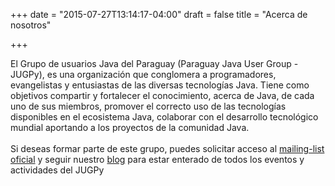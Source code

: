 +++
date = "2015-07-27T13:14:17-04:00"
draft = false
title = "Acerca de nosotros"

+++

El Grupo de usuarios Java del Paraguay (Paraguay Java User Group - JUGPy), es una organización que conglomera a programadores, evangelistas y entusiastas de las diversas tecnologías Java. Tiene como objetivos compartir y fortalecer el conocimiento, acerca de Java, de cada uno de sus miembros, promover el correcto uso de las tecnologías disponibles en el ecosistema Java, colaborar con el desarrollo tecnológico mundial aportando a los proyectos de la comunidad Java.
<br><br>
Si deseas formar parte de este grupo, puedes solicitar acceso al [mailing-list oficial](https://groups.google.com/forum/#!forum/jugpy) y seguir nuestro [blog](/post/) para estar enterado de todos los eventos y actividades del JUGPy
